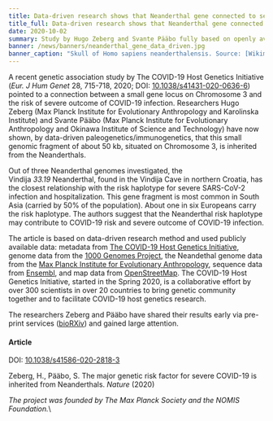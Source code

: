 ```yaml
---
title: Data-driven research shows that Neanderthal gene connected to severity of COVID-19 # short
title_full: Data-driven research shows that Neanderthal gene connected to severity of COVID-19 # long
date: 2020-10-02
summary: Study by Hugo Zeberg and Svante Pääbo fully based on openly available data published open access in *Nature*.
banner: /news/banners/neanderthal_gene_data_driven.jpg
banner_caption: "Skull of Homo sapiens neanderthalensis. Source: [Wikimedia Commons](https://commons.wikimedia.org/wiki/File:Homo_sapiens_neanderthalensis.jpg)."
---
```


A recent genetic association study by The COVID-19 Host Genetics Initiative (*Eur. J Hum Genet* 28, 715-718, 2020; DOI: [10.1038/s41431-020-0636-6](https://doi.org/10.1038/s41431-020-0636-6)) pointed to a connection between a small gene locus on Chromosome 3 and the risk of severe outcome of COVID-19 infection. Researchers Hugo Zeberg (Max Planck Institute for Evolutionary Anthropology and Karolinska Institute) and Svante Pääbo (Max Planck Institute for Evolutionary Anthropology and Okinawa Institute of Science and Technology) have now shown, by data-driven paleogenetics/immunogenetics, that this small genomic fragment of about 50 kb, situated on Chromosome 3, is inherited from the Neanderthals.

Out of three Neanderthal genomes investigated, the Vindija *33.19* Neanderthal, found in the Vindija Cave in northern Croatia, has the closest relationship with the risk haplotype for severe SARS-CoV-2 infection and hospitalization. This gene fragment is most common in South Asia (carried by 50% of the population). About one in six Europeans carry the risk haplotype. The authors suggest that the Neanderthal risk haplotype may contribute to COVID-19 risk and severe outcome of COVID-19 infection.

The article is based on data-driven research method and used publicly available data: metadata from [The COVID-19 Host Genetics Initiative](http://www.covid19hg.org/), genome data from the [1000 Genomes Project](https://www.internationalgenome.org/), the Neandethal genome data from the [Max Planck Institute for Evolutionary Anthropology](http://cdna.eva.mpg.de/neandertal/), sequence data from [Ensembl](https://www.ensembl.org/), and map data from [OpenStreetMap](https://www.openstreetmap.org). The COVID-19 Host Genetics Initiative, started in the Spring 2020, is a collaborative effort by over 300 scientists in over 20 countries to bring genetic community together and to facilitate COVID-19 host genetics research.


The researchers Zeberg and Pääbo have shared their results early via pre-print services ([bioRXiv](https://www.biorxiv.org/)) and gained large attention.

#### Article

DOI: [10.1038/s41586-020-2818-3](https://doi.org/10.1038/s41586-020-2818-3)

Zeberg, H., Pääbo, S. The major genetic risk factor for severe COVID-19 is inherited from Neanderthals. *Nature* (2020)

*The project was founded by The Max Planck Society and the NOMIS Foundation.*\
